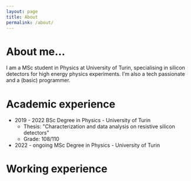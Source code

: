 ```yaml
---
layout: page
title: About
permalink: /about/
---
```


# About me...
I am a MSc student in Physics at University of Turin, specialising in silicon detectors for high energy physics experiments. I’m also a tech passionate and a (basic) programmer.

# Academic experience
- 2019 - 2022   BSc Degree in Physics - University of Turin
  - Thesis: "Characterization and data analysis on resistive silicon detectors"
  - Grade: 108/110
- 2022 - ongoing  MSc Degree in Physics - University of Turin

# Working experience 

